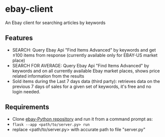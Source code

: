 # ebay-client
 An Ebay client for searching articles by keywords
 
 ## Features
 * SEARCH: Query Ebay Api "Find Items Advanced" by keywords and get &le;100 items from response (currently available only for EBAY-US market place)
 * SEARCH FOR AVERAGE: Query Ebay Api "Find Items Advanced" by keywords and on all currently available Ebay market places, shows price related information from the results
 * Sold items during the Last 7 days data (third party): retrieves data on the previous 7 days of sales for a given set of keywords, it's free and no login needed.

## Requirements
* Clone [ebay-Python repository](https://github.com/CristianRomero1234/ebay-Python.git) and run it from a command prompt as:
 * `flask --app <path/to/server.py> run`
  * replace <path/to/server.py> with accurate path to file "server.py"


